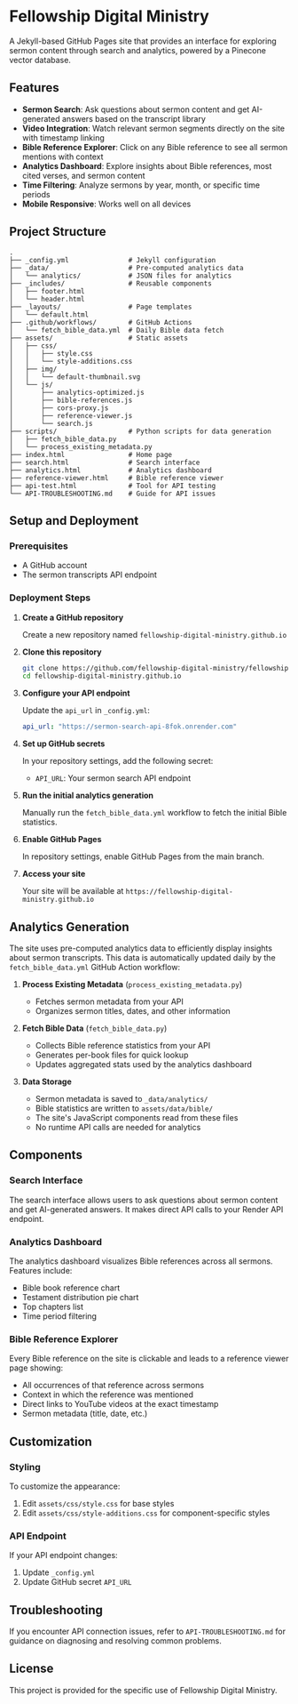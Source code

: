 # Fellowship Digital Ministry

A Jekyll-based GitHub Pages site that provides an interface for exploring sermon content through search and analytics, powered by a Pinecone vector database.

## Features

- **Sermon Search**: Ask questions about sermon content and get AI-generated answers based on the transcript library
- **Video Integration**: Watch relevant sermon segments directly on the site with timestamp linking
- **Bible Reference Explorer**: Click on any Bible reference to see all sermon mentions with context
- **Analytics Dashboard**: Explore insights about Bible references, most cited verses, and sermon content
- **Time Filtering**: Analyze sermons by year, month, or specific time periods
- **Mobile Responsive**: Works well on all devices

## Project Structure

```
.
├── _config.yml               # Jekyll configuration
├── _data/                    # Pre-computed analytics data
│   └── analytics/            # JSON files for analytics
├── _includes/                # Reusable components
│   ├── footer.html
│   └── header.html
├── _layouts/                 # Page templates
│   └── default.html
├── .github/workflows/        # GitHub Actions
│   └── fetch_bible_data.yml  # Daily Bible data fetch
├── assets/                   # Static assets
│   ├── css/
│   │   ├── style.css
│   │   └── style-additions.css
│   ├── img/
│   │   └── default-thumbnail.svg
│   └── js/
│       ├── analytics-optimized.js
│       ├── bible-references.js
│       ├── cors-proxy.js
│       ├── reference-viewer.js
│       └── search.js
├── scripts/                  # Python scripts for data generation
│   ├── fetch_bible_data.py
│   └── process_existing_metadata.py
├── index.html                # Home page
├── search.html               # Search interface
├── analytics.html            # Analytics dashboard
├── reference-viewer.html     # Bible reference viewer
├── api-test.html             # Tool for API testing
└── API-TROUBLESHOOTING.md    # Guide for API issues
```

## Setup and Deployment

### Prerequisites

- A GitHub account
- The sermon transcripts API endpoint

### Deployment Steps

1. **Create a GitHub repository**

   Create a new repository named `fellowship-digital-ministry.github.io`

2. **Clone this repository**

   ```bash
   git clone https://github.com/fellowship-digital-ministry/fellowship-digital-ministry.github.io.git
   cd fellowship-digital-ministry.github.io
   ```

3. **Configure your API endpoint**

   Update the `api_url` in `_config.yml`:

   ```yaml
   api_url: "https://sermon-search-api-8fok.onrender.com"
   ```

4. **Set up GitHub secrets**

   In your repository settings, add the following secret:
   - `API_URL`: Your sermon search API endpoint

5. **Run the initial analytics generation**

   Manually run the `fetch_bible_data.yml` workflow to fetch the initial Bible statistics.

6. **Enable GitHub Pages**

   In repository settings, enable GitHub Pages from the main branch.

7. **Access your site**

   Your site will be available at `https://fellowship-digital-ministry.github.io`

## Analytics Generation

The site uses pre-computed analytics data to efficiently display insights about sermon transcripts. This data is automatically updated daily by the `fetch_bible_data.yml` GitHub Action workflow:

1. **Process Existing Metadata** (`process_existing_metadata.py`)
   - Fetches sermon metadata from your API
   - Organizes sermon titles, dates, and other information 

2. **Fetch Bible Data** (`fetch_bible_data.py`)
   - Collects Bible reference statistics from your API
   - Generates per-book files for quick lookup
   - Updates aggregated stats used by the analytics dashboard

3. **Data Storage**
   - Sermon metadata is saved to `_data/analytics/`
   - Bible statistics are written to `assets/data/bible/`
   - The site's JavaScript components read from these files
   - No runtime API calls are needed for analytics

## Components

### Search Interface

The search interface allows users to ask questions about sermon content and get AI-generated answers. It makes direct API calls to your Render API endpoint.

### Analytics Dashboard

The analytics dashboard visualizes Bible references across all sermons. Features include:
- Bible book reference chart
- Testament distribution pie chart
- Top chapters list
- Time period filtering

### Bible Reference Explorer

Every Bible reference on the site is clickable and leads to a reference viewer page showing:
- All occurrences of that reference across sermons
- Context in which the reference was mentioned
- Direct links to YouTube videos at the exact timestamp
- Sermon metadata (title, date, etc.)

## Customization

### Styling

To customize the appearance:
1. Edit `assets/css/style.css` for base styles
2. Edit `assets/css/style-additions.css` for component-specific styles

### API Endpoint

If your API endpoint changes:
1. Update `_config.yml`
2. Update GitHub secret `API_URL`

## Troubleshooting

If you encounter API connection issues, refer to `API-TROUBLESHOOTING.md` for guidance on diagnosing and resolving common problems.

## License

This project is provided for the specific use of Fellowship Digital Ministry.